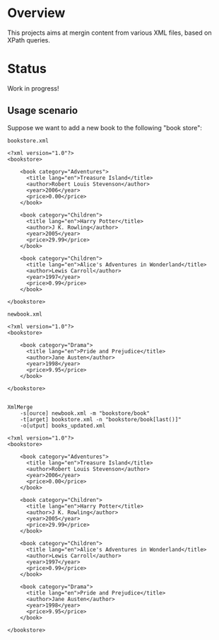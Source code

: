 # Overview

This projects aims at mergin content from various XML files, based on XPath queries.

# Status

Work in progress!

## Usage scenario

Suppose we want to add a new book to the following "book store":
	
	bookstore.xml

	<?xml version="1.0"?>
	<bookstore>
	
		<book category="Adventures">
		  <title lang="en">Treasure Island</title>
		  <author>Robert Louis Stevenson</author>
		  <year>2006</year>
		  <price>0.00</price>
		</book>
		
		<book category="Children">
		  <title lang="en">Harry Potter</title>
		  <author>J K. Rowling</author>
		  <year>2005</year>
		  <price>29.99</price>
		</book>
		
		<book category="Children">
		  <title lang="en">Alice's Adventures in Wonderland</title>
		  <author>Lewis Carroll</author>
		  <year>1997</year>
		  <price>0.99</price>
		</book>
		
	</bookstore>

	newbook.xml
	
	<?xml version="1.0"?>
	<bookstore>
	
		<book category="Drama">
		  <title lang="en">Pride and Prejudice</title>
		  <author>Jane Austen</author>
		  <year>1998</year>
		  <price>9.95</price>
		</book>

	</bookstore>


	XmlMerge 
		-s[ource] newbook.xml -m "bookstore/book" 
		-t[arget] bookstore.xml -n "bookstore/book[last()]" 
		-o[utput] books_updated.xml

	<?xml version="1.0"?>
	<bookstore>
	
		<book category="Adventures">
		  <title lang="en">Treasure Island</title>
		  <author>Robert Louis Stevenson</author>
		  <year>2006</year>
		  <price>0.00</price>
		</book>
		
		<book category="Children">
		  <title lang="en">Harry Potter</title>
		  <author>J K. Rowling</author>
		  <year>2005</year>
		  <price>29.99</price>
		</book>
		
		<book category="Children">
		  <title lang="en">Alice's Adventures in Wonderland</title>
		  <author>Lewis Carroll</author>
		  <year>1997</year>
		  <price>0.99</price>
		</book>
		
		<book category="Drama">
		  <title lang="en">Pride and Prejudice</title>
		  <author>Jane Austen</author>
		  <year>1998</year>
		  <price>9.95</price>
		</book>
		
	</bookstore>